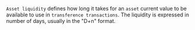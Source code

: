 `Asset liquidity` defines how long it takes for an `asset` current value to be available to use in `transference transactions`. The liquidity is expressed in number of days, usually in the "D+n" format. 
